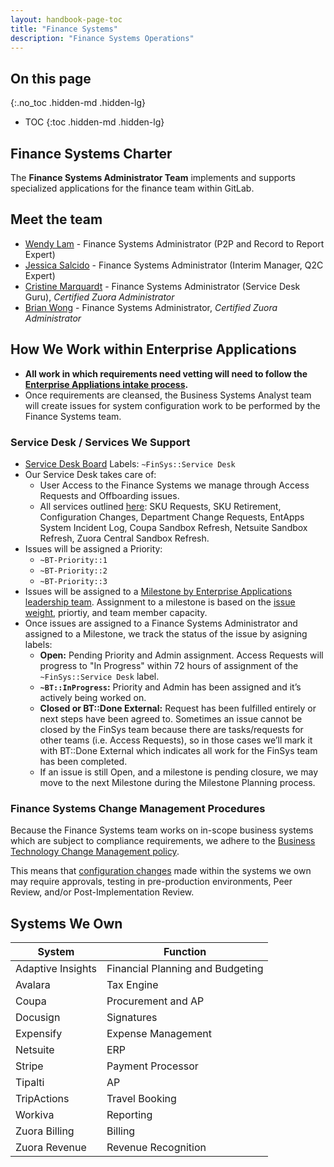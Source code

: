 ```yaml
---
layout: handbook-page-toc
title: "Finance Systems"
description: "Finance Systems Operations"
---
```


<link rel="stylesheet" type="text/css" href="/stylesheets/biztech.css" />

## On this page
{:.no_toc .hidden-md .hidden-lg}

- TOC
{:toc .hidden-md .hidden-lg}

## <i class="fas fa-book" id="biz-tech-icons"></i> Finance Systems Charter
The **Finance Systems Administrator Team** implements and supports specialized applications for the finance team within GitLab.

## <i class="fas fa-users" id="biz-tech-icons"></i> Meet the team

- [Wendy Lam](https://about.gitlab.com/company/team/#wlam) - Finance Systems Administrator (P2P and Record to Report Expert)
- [Jessica Salcido](https://about.gitlab.com/company/team/#jesssalcido) - Finance Systems Administrator (Interim Manager, Q2C Expert)
- [Cristine Marquardt](https://about.gitlab.com/company/team/#csotomango) - Finance Systems Administrator (Service Desk Guru), *Certified Zuora Administrator*
- [Brian Wong](https://about.gitlab.com/company/team/#brianmwong) - Finance Systems Administrator, *Certified Zuora Administrator*


## <i class="fas fa-tasks" id="biz-tech-icons"></i> How We Work within Enterprise Applications

- **All work in which requirements need vetting will need to follow the [Enterprise Appliations intake process](https://about.gitlab.com/handbook/business-technology/enterprise-applications/#intake-request).**
- Once requirements are cleansed, the Business Systems Analyst team will create issues for system configuration work to be performed by the Finance Systems team. 

### Service Desk / Services We Support

- [Service Desk Board](https://gitlab.com/groups/gitlab-com/-/boards/2802782?scope=all&label_name[]=FinSys%3A%3AService%20Desk) Labels: `~FinSys::Service Desk`
- Our Service Desk takes care of:
    - User Access to the Finance Systems we manage through Access Requests and Offboarding issues.
    - All services outlined [here](https://about.gitlab.com/handbook/business-technology/enterprise-applications/#--services-we-support-finance-systems-service-desk): SKU Requests, SKU Retirement, Configuration Changes, Department Change Requests, EntApps System Incident Log, Coupa Sandbox Refresh, Netsuite Sandbox Refresh, Zuora Central Sandbox Refresh. 
- Issues will be assigned a Priority:
    - `~BT-Priority::1`
    - `~BT-Priority::2`
    - `~BT-Priority::3`
- Issues will be assigned to a [Milestone by Enterprise Applications leadership team](https://about.gitlab.com/handbook/business-technology/enterprise-applications/#entapps-milestone-planning). Assignment to a milestone is based on the [issue weight](https://about.gitlab.com/handbook/business-technology/enterprise-applications/#issue-weights), priortiy, and team member capacity.
- Once issues are assigned to a Finance Systems Administrator and assigned to a Milestone, we track the status of the issue by asigning labels:
    - **Open:** Pending Priority and Admin assignment. Access Requests will progress to "In Progress" within 72 hours of assignment of the `~FinSys::Service Desk` label. 
    - **`~BT::InProgress`:** Priority and Admin has been assigned and it’s actively being worked on.
    - **Closed or BT::Done External:** Request has been fulfilled entirely or next steps have been agreed to. Sometimes an issue cannot be closed by the FinSys team because there are tasks/requests for other teams (i.e. Access Requests), so in those cases we’ll mark it with BT::Done External which indicates all work for the FinSys team has been completed.
    - If an issue is still Open, and a milestone is pending closure, we may move to the next Milestone during the Milestone Planning process. 

### Finance Systems Change Management Procedures

Because the Finance Systems team works on in-scope business systems which are subject to compliance requirements, we adhere to the [Business Technology Change Management policy](https://about.gitlab.com/handbook/business-technology/change-management/#business-technology-change-management). 

This means that [configuration changes](https://about.gitlab.com/handbook/business-technology/enterprise-applications/#entapps-system-configuration-change) made within the systems we own may require approvals, testing in pre-production environments, Peer Review, and/or Post-Implementation Review. 

## <i class="far fa-paper-plane" id="biz-tech-icons"></i> Systems We Own

| System            | Function                         |
|-------------------|----------------------------------|
| Adaptive Insights | Financial Planning and Budgeting |
| Avalara           | Tax Engine                       |
| Coupa             | Procurement and AP               |
| Docusign          | Signatures                       |
| Expensify         | Expense Management               |
| Netsuite          | ERP                              |
| Stripe            | Payment Processor                |
| Tipalti           | AP                               |
| TripActions       | Travel Booking                   |
| Workiva           | Reporting                        |
| Zuora Billing     | Billing                          |
| Zuora Revenue     | Revenue Recognition              |
